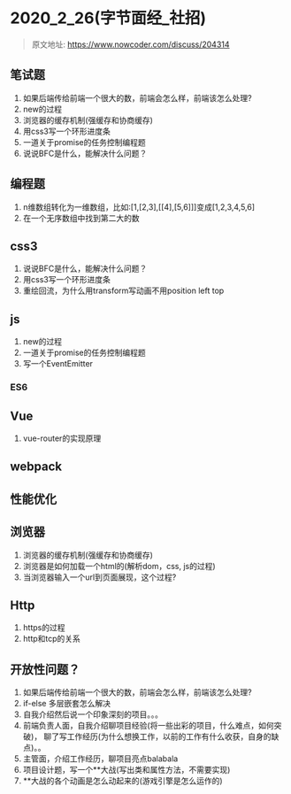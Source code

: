 # 2020_2_26(字节面经_社招)
> 原文地址: https://www.nowcoder.com/discuss/204314

## 笔试题
1. 如果后端传给前端一个很大的数，前端会怎么样，前端该怎么处理?
2. new的过程
3. 浏览器的缓存机制(强缓存和协商缓存)
4. 用css3写一个环形进度条
5. 一道关于promise的任务控制编程题
6. 说说BFC是什么，能解决什么问题？

## 编程题
1. n维数组转化为一维数组，比如:[1,[2,3],[[4],[5,6]]]变成[1,2,3,4,5,6]
2. 在一个无序数组中找到第二大的数

## css3
1. 说说BFC是什么，能解决什么问题？
2. 用css3写一个环形进度条
3. 重绘回流，为什么用transform写动画不用position left top

## js 
1. new的过程
2. 一道关于promise的任务控制编程题
3. 写一个EventEmitter

### ES6

## Vue
1. vue-router的实现原理

## webpack

## 性能优化

## 浏览器
1. 浏览器的缓存机制(强缓存和协商缓存)
2. 浏览器是如何加载一个html的(解析dom，css, js的过程)
3. 当浏览器输入一个url到页面展现，这个过程?

## Http
1. https的过程
2. http和tcp的关系

## 开放性问题？
1. 如果后端传给前端一个很大的数，前端会怎么样，前端该怎么处理?
2. if-else 多层嵌套怎么解决
3. 自我介绍然后说一个印象深刻的项目。。。
4. 前端负责人面，自我介绍聊项目经验(将一些出彩的项目，什么难点，如何突破)， 聊了写工作经历(为什么想换工作，以前的工作有什么收获，自身的缺点)。。
5. 主管面，介绍工作经历，聊项目亮点balabala
6. 项目设计题，写一个**大战(写出类和属性方法，不需要实现)
7. **大战的各个动画是怎么动起来的(游戏引擎是怎么运作的)
